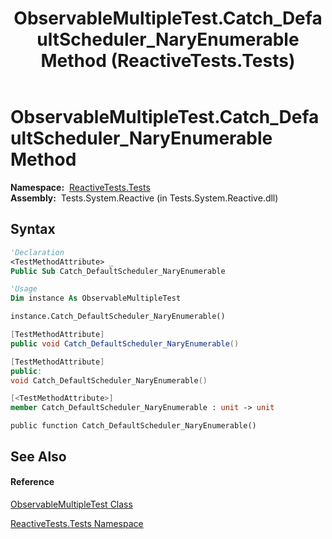 ﻿---
title: ObservableMultipleTest.Catch_DefaultScheduler_NaryEnumerable Method  (ReactiveTests.Tests)
TOCTitle: Catch_DefaultScheduler_NaryEnumerable Method
ms:assetid: M:ReactiveTests.Tests.ObservableMultipleTest.Catch_DefaultScheduler_NaryEnumerable
ms:mtpsurl: https://msdn.microsoft.com/en-us/library/reactivetests.tests.observablemultipletest.catch_defaultscheduler_naryenumerable(v=VS.103)
ms:contentKeyID: 36619485
ms.date: 06/28/2011
mtps_version: v=VS.103
f1_keywords:
- ReactiveTests.Tests.ObservableMultipleTest.Catch_DefaultScheduler_NaryEnumerable
dev_langs:
- CSharp
- JScript
- VB
- FSharp
- c++
---

# ObservableMultipleTest.Catch\_DefaultScheduler\_NaryEnumerable Method

**Namespace:**  [ReactiveTests.Tests](hh289046\(v=vs.103\).md)  
**Assembly:**  Tests.System.Reactive (in Tests.System.Reactive.dll)

## Syntax

``` vb
'Declaration
<TestMethodAttribute> _
Public Sub Catch_DefaultScheduler_NaryEnumerable
```

``` vb
'Usage
Dim instance As ObservableMultipleTest

instance.Catch_DefaultScheduler_NaryEnumerable()
```

``` csharp
[TestMethodAttribute]
public void Catch_DefaultScheduler_NaryEnumerable()
```

``` c++
[TestMethodAttribute]
public:
void Catch_DefaultScheduler_NaryEnumerable()
```

``` fsharp
[<TestMethodAttribute>]
member Catch_DefaultScheduler_NaryEnumerable : unit -> unit 
```

``` jscript
public function Catch_DefaultScheduler_NaryEnumerable()
```

## See Also

#### Reference

[ObservableMultipleTest Class](hh303586\(v=vs.103\).md)

[ReactiveTests.Tests Namespace](hh289046\(v=vs.103\).md)


